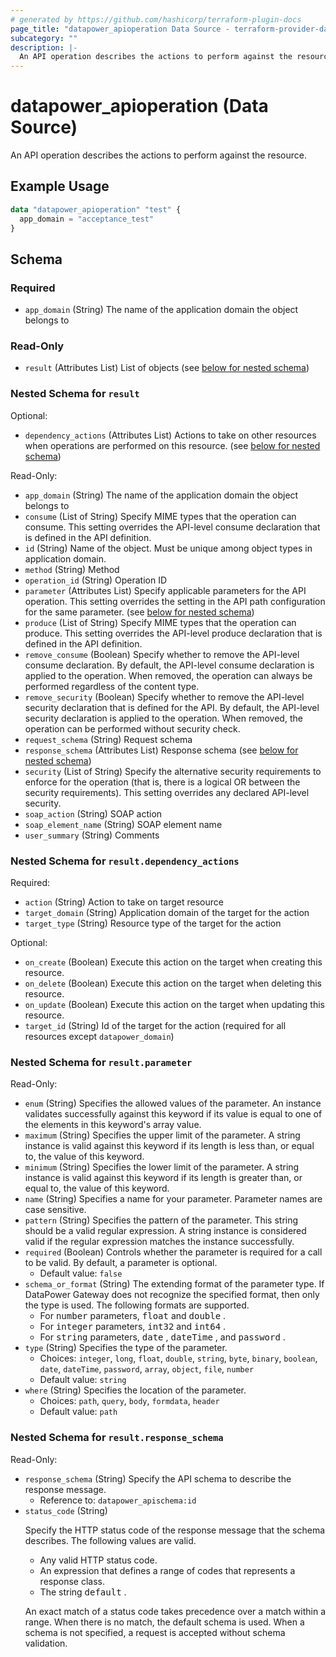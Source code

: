 ```yaml
---
# generated by https://github.com/hashicorp/terraform-plugin-docs
page_title: "datapower_apioperation Data Source - terraform-provider-datapower"
subcategory: ""
description: |-
  An API operation describes the actions to perform against the resource.
---
```


# datapower_apioperation (Data Source)

An API operation describes the actions to perform against the resource.

## Example Usage

```terraform
data "datapower_apioperation" "test" {
  app_domain = "acceptance_test"
}
```

<!-- schema generated by tfplugindocs -->
## Schema

### Required

- `app_domain` (String) The name of the application domain the object belongs to

### Read-Only

- `result` (Attributes List) List of objects (see [below for nested schema](#nestedatt--result))

<a id="nestedatt--result"></a>
### Nested Schema for `result`

Optional:

- `dependency_actions` (Attributes List) Actions to take on other resources when operations are performed on this resource. (see [below for nested schema](#nestedatt--result--dependency_actions))

Read-Only:

- `app_domain` (String) The name of the application domain the object belongs to
- `consume` (List of String) Specify MIME types that the operation can consume. This setting overrides the API-level consume declaration that is defined in the API definition.
- `id` (String) Name of the object. Must be unique among object types in application domain.
- `method` (String) Method
- `operation_id` (String) Operation ID
- `parameter` (Attributes List) Specify applicable parameters for the API operation. This setting overrides the setting in the API path configuration for the same parameter. (see [below for nested schema](#nestedatt--result--parameter))
- `produce` (List of String) Specify MIME types that the operation can produce. This setting overrides the API-level produce declaration that is defined in the API definition.
- `remove_consume` (Boolean) Specify whether to remove the API-level consume declaration. By default, the API-level consume declaration is applied to the operation. When removed, the operation can always be performed regardless of the content type.
- `remove_security` (Boolean) Specify whether to remove the API-level security declaration that is defined for the API. By default, the API-level security declaration is applied to the operation. When removed, the operation can be performed without security check.
- `request_schema` (String) Request schema
- `response_schema` (Attributes List) Response schema (see [below for nested schema](#nestedatt--result--response_schema))
- `security` (List of String) Specify the alternative security requirements to enforce for the operation (that is, there is a logical OR between the security requirements). This setting overrides any declared API-level security.
- `soap_action` (String) SOAP action
- `soap_element_name` (String) SOAP element name
- `user_summary` (String) Comments

<a id="nestedatt--result--dependency_actions"></a>
### Nested Schema for `result.dependency_actions`

Required:

- `action` (String) Action to take on target resource
- `target_domain` (String) Application domain of the target for the action
- `target_type` (String) Resource type of the target for the action

Optional:

- `on_create` (Boolean) Execute this action on the target when creating this resource.
- `on_delete` (Boolean) Execute this action on the target when deleting this resource.
- `on_update` (Boolean) Execute this action on the target when updating this resource.
- `target_id` (String) Id of the target for the action (required for all resources except `datapower_domain`)


<a id="nestedatt--result--parameter"></a>
### Nested Schema for `result.parameter`

Read-Only:

- `enum` (String) Specifies the allowed values of the parameter. An instance validates successfully against this keyword if its value is equal to one of the elements in this keyword's array value.
- `maximum` (String) Specifies the upper limit of the parameter. A string instance is valid against this keyword if its length is less than, or equal to, the value of this keyword.
- `minimum` (String) Specifies the lower limit of the parameter. A string instance is valid against this keyword if its length is greater than, or equal to, the value of this keyword.
- `name` (String) Specifies a name for your parameter. Parameter names are case sensitive.
- `pattern` (String) Specifies the pattern of the parameter. This string should be a valid regular expression. A string instance is considered valid if the regular expression matches the instance successfully.
- `required` (Boolean) Controls whether the parameter is required for a call to be valid. By default, a parameter is optional.
  - Default value: `false`
- `schema_or_format` (String) The extending format of the parameter type. If DataPower Gateway does not recognize the specified format, then only the type is used. The following formats are supported. <ul><li>For <tt>number</tt> parameters, <tt>float</tt> and <tt>double</tt> .</li><li>For <tt>integer</tt> parameters, <tt>int32</tt> and <tt>int64</tt> .</li><li>For <tt>string</tt> parameters, <tt>date</tt> , <tt>dateTime</tt> , and <tt>password</tt> .</li></ul>
- `type` (String) Specifies the type of the parameter.
  - Choices: `integer`, `long`, `float`, `double`, `string`, `byte`, `binary`, `boolean`, `date`, `dateTime`, `password`, `array`, `object`, `file`, `number`
  - Default value: `string`
- `where` (String) Specifies the location of the parameter.
  - Choices: `path`, `query`, `body`, `formdata`, `header`
  - Default value: `path`


<a id="nestedatt--result--response_schema"></a>
### Nested Schema for `result.response_schema`

Read-Only:

- `response_schema` (String) Specify the API schema to describe the response message.
  - Reference to: `datapower_apischema:id`
- `status_code` (String) <p>Specify the HTTP status code of the response message that the schema describes. The following values are valid.</p><ul><li>Any valid HTTP status code.</li><li>An expression that defines a range of codes that represents a response class.</li><li>The string <tt>default</tt> .</li></ul><p>An exact match of a status code takes precedence over a match within a range. When there is no match, the default schema is used. When a schema is not specified, a request is accepted without schema validation.</p>
